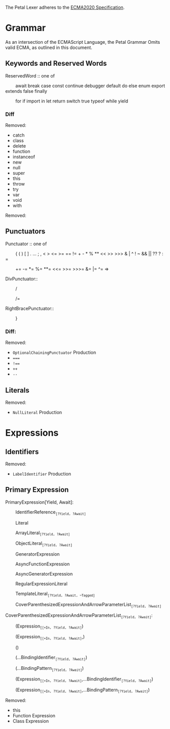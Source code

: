 The Petal Lexer adheres to the [ECMA2020 Specification](https://262.ecma-international.org/#sec-ecmascript-language-lexical-grammar).

# Grammar

As an intersection of the ECMAScript Language, the Petal Grammar Omits valid ECMA, as outlined in this document.

## Keywords and Reserved Words

ReservedWord :: one of

&emsp;&emsp; await break case const continue debugger default do else enum export extends false finally

&emsp;&emsp; for if import in let return switch true typeof while yield

### Diff

Removed:

* catch
* class
* delete
* function
* instanceof
* new
* null
* super
* this
* throw
* try
* var 
* void
* with

Removed:


## Punctuators

Punctuator :: one of

&emsp;&emsp; { ( ) [ ] . ... ; , < > <= >= == != + - * % ** << >> >>> & | ^ ! ~ && || ?? ? : =

&emsp;&emsp; += -= *= %= **= <<= >>= >>>= &= |= ^= =>

DivPunctuator::

&emsp;&emsp; /

&emsp;&emsp; /=

RightBracePunctuator::

&emsp;&emsp; }

### Diff:

Removed: 

* `OptionalChainingPunctuator` Production
* `===`
* `!==` 
* `++`
* `--`

## Literals

Removed:

* `NullLiteral` Production

# Expressions

## Identifiers

Removed:

* `LabelIdentifier` Production

## Primary Expression

PrimaryExpression[Yield, Await]:

&emsp;&emsp; IdentifierReference<sub>`[?Yield, ?Await]`</sub>

&emsp;&emsp; Literal

&emsp;&emsp;  ArrayLiteral<sub>`[?Yield, ?Await]`</sub>

&emsp;&emsp; ObjectLiteral<sub>`[?Yield, ?Await]`</sub>

&emsp;&emsp; GeneratorExpression

&emsp;&emsp; AsyncFunctionExpression

&emsp;&emsp; AsyncGeneratorExpression

&emsp;&emsp; RegularExpressionLiteral

&emsp;&emsp; TemplateLiteral<sub>`[?Yield, ?Await, ~Tagged]`</sub>

&emsp;&emsp; CoverParenthesizedExpressionAndArrowParameterList<sub>`[?Yield, ?Await]`</sub>


CoverParenthesizedExpressionAndArrowParameterList<sub>`[?Yield, ?Await]`</sub>:

&emsp;&emsp; (Expression<sub>`[[+In, ?Yield, ?Await]`</sub>)

&emsp;&emsp; (Expression<sub>`[[+In, ?Yield, ?Await]`</sub>,)

&emsp;&emsp; ()

&emsp;&emsp; (...BindingIdentifier<sub>`[?Yield, ?Await]`</sub>)

&emsp;&emsp; (...BindingPattern<sub>`[?Yield, ?Await]`</sub>)

&emsp;&emsp; (Expression<sub>`[[+In, ?Yield, ?Await]`</sub>,...BindingIdentifier<sub>`[?Yield, ?Await]`</sub>)

&emsp;&emsp; (Expression<sub>`[[+In, ?Yield, ?Await]`</sub>,...BindingPattern<sub>`[?Yield, ?Await]`</sub>)

Removed:

* this
* Function Expression
* Class Expression

